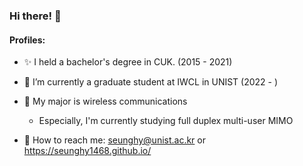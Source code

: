 ### Hi there! 👋

<!--
**seunghy1468/seunghy1468** is a ✨ _special_ ✨ repository because its `README.md` (this file) appears on your GitHub profile.

Here are some ideas to get you started:

- 🔭 I’m currently working on ...
- 🌱 I’m currently learning ...
- 👯 I’m looking to collaborate on ...
- 🤔 I’m looking for help with ...
- 💬 Ask me about ...
- 📫 How to reach me: ...
- 😄 Pronouns: ...
- ⚡ Fun fact: ...
-->
#### Profiles:
* ✨ I held a bachelor's degree in CUK. (2015 - 2021)
* 🔭 I’m currently a graduate student at IWCL in UNIST (2022 - )
* 🌱 My major is wireless communications
  - Especially, I'm currently studying full duplex multi-user MIMO

* 💬 How to reach me: seunghy@unist.ac.kr or https://seunghy1468.github.io/
